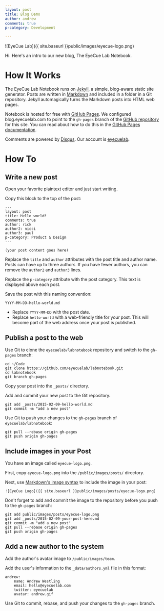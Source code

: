 ```yaml
---
layout: post
title: Blog Demo
author: andrew
comments: true
p-category: Development

---
```


![EyeCue Lab]({{ site.baseurl }}public/images/eyecue-logo.png)

Hi. Here's an intro to our new blog, The EyeCue Lab Notebook.

# How It Works

The EyeCue Lab Notebook runs on [Jekyll](http://jekyllrb.com/), a simple, blog-aware static site generator. Posts are written in [Markdown](http://daringfireball.net/projects/markdown) and included in a folder in a Git repository. Jekyll automagically turns the Markdown posts into HTML web pages.

Notebook is hosted for free with [GitHub Pages](https://pages.github.com/). We configured blog.eyecuelab.com to point to the `gh-pages` branch of the [GitHub repository](http://github.com/eyecuelab/labnotebook) for this site. You can read about how to do this in the [GitHub Pages documentation](https://help.github.com/categories/github-pages-basics/).

Comments are powered by [Disqus](https://disqus.com). Our account is [eyecuelab](https://disqus.com/by/eyecuelab/).

# How To

## Write a new post

Open your favorite plaintext editor and just start writing.

Copy this block to the top of the post: 

```
---
layout: post
title: Hello world!
comments: true
author: rick
author2: nicci
author3: paul
p-category: Product & Design
---

(your post content goes here)

```

Replace the `title` and `author` attributes with the post title and author name. Posts can have up to three authors. If you have fewer authors, you can remove the `author2` and `author3` lines.

Replace the `p-category` attribute with the post category. This text is displayed above each post.

Save the post with this naming convention:

`YYYY-MM-DD-hello-world.md`

- Replace `YYYY-MM-DD` with the post date.  
- Replace `hello-world` with a web-friendly title for your post. This will become part of the web address once your post is published.

## Publish a post to the web

Use Git to clone the `eyecuelab/labnotebook` repository and switch to the `gh-pages` branch:


```
cd ~/Code
git clone https://github.com/eyecuelab/labnotebook.git
cd labnotebook
git branch gh-pages
```

Copy your post into the `_posts/` directory.

Add and commit your new post to the Git repository. 

```
git add _posts/2015-02-09-hello-world.md
git commit -m "add a new post"
```

Use Git to push your changes to the `gh-pages` branch of `eyecuelab/labnotebook`:


```
git pull --rebase origin gh-pages
git push origin gh-pages
```

## Include images in your Post

You have an image called `eyecue-logo.png`.

First, copy `eyecue-logo.png` into the `/public/images/posts/` directory.

Next, use [Markdown's image syntax](http://daringfireball.net/projects/markdown/syntax#img) to include the image in your post:

```
![EyeCue Logo]({{ site.baseurl }}public/images/posts/eyecue-logo.png)
```

Don't forget to add and commit the image to the repository before you push to the `gh-pages` branch:

```
git add public/images/posts/eyecue-logo.png
git add _posts/2015-02-09-your-post-here.md
git commit -m "add a new post"
git pull --rebase origin gh-pages
git push origin gh-pages
```

## Add a new author to the system

Add the author's avatar image to `/public/images/team`.

Add the user's information to the `_data/authors.yml` file in this format:

```
andrew:
    name: Andrew Westling
    email: hello@eyecuelab.com
    twitter: eyecuelab
    avatar: andrew.gif
```

Use Git to commit, rebase, and push your changes to the `gh-pages` branch.